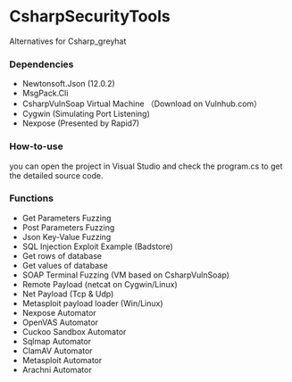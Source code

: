 # CsharpSecurityTools
Alternatives for Csharp_greyhat

### Dependencies

- Newtonsoft.Json (12.0.2)
- MsgPack.Cli
- CsharpVulnSoap Virtual Machine （Download on Vulnhub.com）
- Cygwin (Simulating Port Listening)
- Nexpose (Presented by Rapid7)

### How-to-use

you can open the project in Visual Studio and check the program.cs to get the detailed source code.

### Functions

- Get Parameters Fuzzing
- Post Parameters Fuzzing
- Json Key-Value Fuzzing
- SQL Injection Exploit Example (Badstore)
- Get rows of database
- Get values of database
- SOAP Terminal Fuzzing (VM based on CsharpVulnSoap)
- Remote Payload (netcat on Cygwin/Linux)
- Net Payload (Tcp & Udp)
- Metasploit payload loader (Win/Linux)
- Nexpose Automator
- OpenVAS Automator
- Cuckoo Sandbox Automator
- Sqlmap Automator
- ClamAV Automator
- Metasploit Automator
- Arachni Automator

